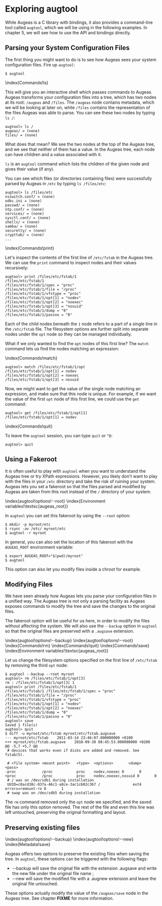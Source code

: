 # Exploring augtool

While Augeas is a C library with bindings, it also provides a command-line tool called `augtool`, which we will be using in the following examples. In chapter 5, we will see how to use the API and bindings directly.


## Parsing your System Configuration Files 

The first thing you might want to do is to see how Augeas sees your system configuration files. Fire up `augtool`:

	$ augtool

\index{Commands!ls}

This will give you an interactive shell which passes commands to Augeas. Augeas transforms your configuration files into a tree, which has two nodes at its root: `/augeas` and `/files`. The `/augeas` node contains metadata, which we will be looking at later on, while `/files` contains the representation of the files Augeas was able to parse. You can see these two nodes by typing `ls /`:

	augtool> ls /
	augeas/ = (none)
	files/ = (none)

What does that mean? We see the two nodes at the top of the Augeas tree, and we see that neither of them has a value. In the Augeas tree, each node can have children and a value associated with it.

`ls` is an `augtool` command which lists the children of the given node and gives their value (if any).

You can see which files (or directories containing files) were successfully parsed by Augeas in `/etc` by typing `ls /files/etc`:

	augtool> ls /files/etc
	nsswitch.conf/ = (none)
	odbc.ini = (none)
	passwd/ = (none)
	ntp.conf/ = (none)
	services/ = (none)
	sysctl.conf/ = (none)
	shells/ = (none)
	samba/ = (none)
	securetty/ = (none)
	crypttab/ = (none)
	...

\index{Commands!print}

Let's inspect the contents of the first line of `/etc/fstab` in the Augeas tree. We can use the `print` command to inspect nodes and their values recursively:

	augtool> print /files/etc/fstab/1
	/files/etc/fstab/1
	/files/etc/fstab/1/spec = "proc"
	/files/etc/fstab/1/file = "/proc"
	/files/etc/fstab/1/vfstype = "proc"
	/files/etc/fstab/1/opt[1] = "nodev"
	/files/etc/fstab/1/opt[2] = "noexec"
	/files/etc/fstab/1/opt[3] = "nosuid"
	/files/etc/fstab/1/dump = "0"
	/files/etc/fstab/1/passno = "0"

Each of the child nodes beneath the `1` node refers to a part of a single line in the `/etc/fstab` file.  The filesystem options are further split into separate nodes under the `opt` node so they can be managed individually.

What if we only wanted to find the `opt` nodes of this first line? The `match` command lets us find the nodes matching an expression:

\index{Commands!match}

	augtool> match /files/etc/fstab/1/opt
	/files/etc/fstab/1/opt[1] = nodev
	/files/etc/fstab/1/opt[2] = noexec
	/files/etc/fstab/1/opt[3] = nosuid

Now, we might want to get the value of the single node matching an expression, and make sure that this node is unique. For example, if we want the value of the first `opt` node of this first line, we could use the `get` command:

	augtool> get /files/etc/fstab/1/opt[1]
	/files/etc/fstab/1/opt[1] = nodev

\index{Commands!quit}

To leave the `augtool` session, you can type `quit` or `^D`:

	augtool> quit


## Using a Fakeroot 

It is often useful to play with `augtool` when you want to understand the Augeas tree or try XPath expressions. However, you likely don't want to play with the files in your `/etc` directory and take the risk of ruining your system. Augeas lets you set a fakeroot so that the files parsed and modified by Augeas are taken from this root instead of the `/` directory of your system.

\index{augtool!options!--root}
\index{Environment variables!\textsc{augeas\_root}}

In `augtool` you can set this fakeroot by using the `--root` option:

	$ mkdir -p myroot/etc
	$ rsync -av /etc/ myroot/etc
	$ augtool -r myroot

In general, you can also set the location of this fakeroot with the `AUGEAS_ROOT` environment variable:

	$ export AUGEAS_ROOT="$(pwd)/myroot"
	$ augtool

This option can also let you modify files inside a chroot for example.


## Modifying Files 

We have seen already how Augeas lets you parse your configuration files in a unified way. The Augeas tree is not only a parsing facility as Augeas exposes commands to modify the tree and save the changes to the original files.

The fakeroot option will be useful for us here, in order to modify the files without affecting the system. We will also use the `--backup` option in `augtool` so that the original files are preserved with a `.augsave` extension.

\index{augtool!options!--backup}
\index{augtool!options!--root}
\index{Commands!rm}
\index{Commands!quit}
\index{Commands!save}
\index{Environment variables!\textsc{augeas\_root}}

Let us change the filesystem options specified on the first line of `/etc/fstab` by removing the third `opt` node:

	$ augtool --backup --root myroot
	augtool> rm /files/etc/fstab/1/opt[3]
	rm : /files/etc/fstab/1/opt[3] 1
	augtool> print /files/etc/fstab/1
	/files/etc/fstab/1 /files/etc/fstab/1/spec = "proc"
	/files/etc/fstab/1/file = "/proc"
	/files/etc/fstab/1/vfstype = "proc"
	/files/etc/fstab/1/opt[1] = "nodev"
	/files/etc/fstab/1/opt[2] = "noexec"
	/files/etc/fstab/1/dump = "0"
	/files/etc/fstab/1/passno = "0"
	augtool> save
	Saved 1 file(s)
	augtool> quit
	$ diff -u myroot/etc/fstab myroot/etc/fstab.augsave
	--- myroot/etc/fstab	2011-03-14 23:46:07.000000000 +0100
	+++ myroot/etc/fstab.augsave	2010-09-30 08:45:53.000000000 +0200
	@@ -5,7 +5,7 @@
	 # devices that works even if disks are added and removed. See fstab(5).
	 
	 # <file system> <mount point>   <type>  <options>       <dump>  <pass>
	-proc            /proc           proc    nodev,noexec 0       0
	+proc            /proc           proc    nodev,noexec,nosuid 0       0
	 # / was on /dev/sdb1 during installation
	 UUID=c8acd38c-037a-46c1-a8ce-3ac1c602c367 /               ext4    errors=remount-ro 0       1
	 # swap was on /dev/sdb5 during installation

The `rm` command removed only the `opt` node we specified, and the saved file has only this option removed.  The rest of the file and even this line was left untouched, preserving the original formatting and layout.


## Preserving existing files 

\index{augtool!options!--backup}
\index{augtool!options!--new}
\index{Metadata!save}

Augeas offers two options to preserve the existing files when saving the tree. In `augtool`, these options can be triggered with the following flags:

* --backup will save the original file with the extension .augsave and write the new file under the original file name ;
* --new will save the modified file with a .augnew extension and leave the original file untouched.

These options actually modify the value of the `/augeas/save` node in the Augeas tree. See chapter __FIXME__ for more information.


